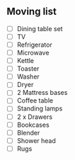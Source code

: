 ## Moving list

- [ ] Dining table set
- [ ] TV
- [ ] Refrigerator
- [ ] Microwave
- [ ] Kettle
- [ ] Toaster
- [ ] Washer
- [ ] Dryer
- [ ] 2 Mattress bases
- [ ] Coffee table
- [ ] Standing lamps
- [ ] 2 x Drawers
- [ ] Bookcases
- [ ] Blender
- [ ] Shower head
- [ ] Rugs
